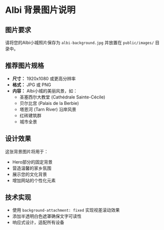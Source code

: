 # Albi 背景图片说明

## 图片要求
请将您的Albi小城照片保存为 `albi-background.jpg` 并放置在 `public/images/` 目录中。

## 推荐图片规格
- **尺寸：** 1920x1080 或更高分辨率
- **格式：** JPG 或 PNG
- **内容：** Albi小城的美丽风景，如：
  - 圣塞西尔大教堂 (Cathédrale Sainte-Cécile)
  - 贝尔比宫 (Palais de la Berbie)
  - 塔恩河 (Tarn River) 沿岸风景
  - 红砖建筑群
  - 城市全景

## 设计效果
这张背景图片将用于：
- Hero部分的固定背景
- 营造温馨的家乡氛围
- 展示您的文化背景
- 增加网站的个性化元素

## 技术实现
- 使用 `background-attachment: fixed` 实现视差滚动效果
- 添加半透明白色遮罩确保文字可读性
- 响应式设计，适配所有设备


